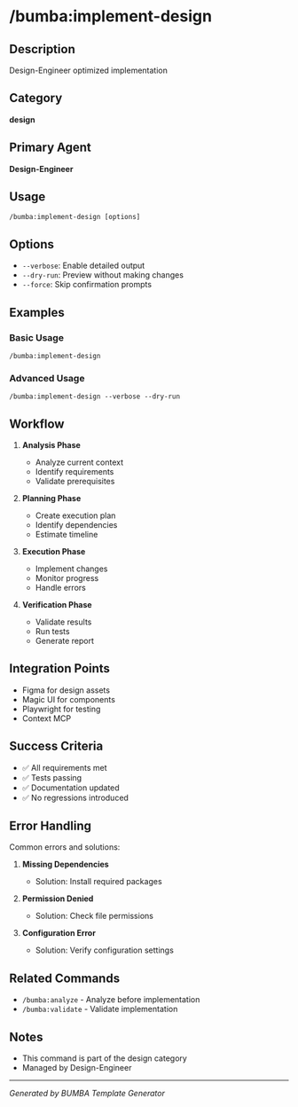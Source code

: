 # /bumba:implement-design

## Description
Design-Engineer optimized implementation

## Category
**design**

## Primary Agent
**Design-Engineer**

## Usage
```
/bumba:implement-design [options]
```

## Options
- `--verbose`: Enable detailed output
- `--dry-run`: Preview without making changes
- `--force`: Skip confirmation prompts

## Examples

### Basic Usage
```
/bumba:implement-design
```

### Advanced Usage
```
/bumba:implement-design --verbose --dry-run
```

## Workflow

1. **Analysis Phase**
   - Analyze current context
   - Identify requirements
   - Validate prerequisites

2. **Planning Phase**
   - Create execution plan
   - Identify dependencies
   - Estimate timeline

3. **Execution Phase**
   - Implement changes
   - Monitor progress
   - Handle errors

4. **Verification Phase**
   - Validate results
   - Run tests
   - Generate report

## Integration Points

- Figma for design assets
- Magic UI for components
- Playwright for testing
- Context MCP

## Success Criteria

- ✅ All requirements met
- ✅ Tests passing
- ✅ Documentation updated
- ✅ No regressions introduced

## Error Handling

Common errors and solutions:

1. **Missing Dependencies**
   - Solution: Install required packages
   
2. **Permission Denied**
   - Solution: Check file permissions
   
3. **Configuration Error**
   - Solution: Verify configuration settings

## Related Commands

- `/bumba:analyze` - Analyze before implementation
- `/bumba:validate` - Validate implementation

## Notes

- This command is part of the design category
- Managed by Design-Engineer


---
*Generated by BUMBA Template Generator*
